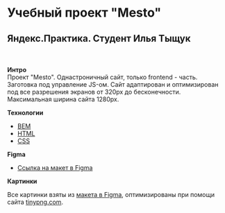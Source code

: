 # Учебный проект "Mesto"
 ## Яндекс.Практика. Студент Илья Тыщук
\
\
**Интро**
\
Проект "Mesto".
Однастроничный сайт, только frontend - часть. Заготовка под управление JS-ом.
Сайт адаптирован и оптимизирован под все разрешения экранов от 320px до бесконечности. Максимальная ширина сайта 1280px.

**Технологии**
- [BEM ](https://en.bem.info/methodology/)
- [HTML](https://developer.mozilla.org/en-US/docs/Web/HTML)
- [CSS](https://developer.mozilla.org/en-US/docs/Web/CSS)

**Figma**

* [Ссылка на макет в Figma](https://www.figma.com/file/2cn9N9jSkmxD84oJik7xL7/JavaScript.-Sprint-4?node-id=0%3A1)

**Картинки**

Все картинки взяты из [макета в Figma](https://www.figma.com/file/2cn9N9jSkmxD84oJik7xL7/JavaScript.-Sprint-4?node-id=0%3A1), оптимизированы при помощи сайта [tinypng.com](https://tinypng.com/).
